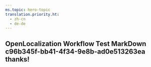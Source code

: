 ```yaml
---
ms.topic: hero-topic
translation.priority.ht: 
  - zh-cn
  - de-de
---
```

## OpenLocalization Workflow Test MarkDown c96b345f-bb41-4f34-9e8b-ad0e513263ea thanks!
<!--HONumber=Mar16_HO4-->
